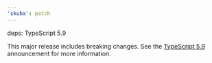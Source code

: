 ```yaml
---
'skuba': patch
---
```


deps: TypeScript 5.9

This major release includes breaking changes. See the [TypeScript 5.9](https://devblogs.microsoft.com/typescript/announcing-typescript-5-9/) announcement for more information.
